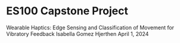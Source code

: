 # ES100 Capstone Project
Wearable Haptics: Edge Sensing and Classification of Movement for Vibratory Feedback
Isabella Gomez Hjerthen
April 1, 2024

